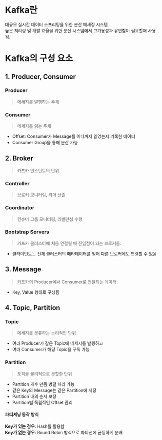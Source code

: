 # Kafka란
대규모 실시간 데이터 스프리밍을 위한 분산 메세징 시스템  
높은 처리량 및 개발 효율을 위한 분산 시스템에서 고가용성과 유연함이 필요할때 사용됨.

# Kafka의 구성 요소
## 1. Producer, Consumer
### Producer
> 메세지를 발행하는 주체
 
### Consumer
> 메세지를 읽는 주체

- Offset: Consumer가 Message를 어디까지 읽었는지 기록한 데이터
- Consumer Group을 통해 분산 가능

## 2. Broker
> 카프카 인스턴트의 단위 

### Controller
> 브로커 모니터링, 리더 선출

### Coordinator
> 컨슈머 그룹 모니터링, 리벨런싱 수행

### Bootstrap Servers
> 카프카 클러스터에 처음 연결될 때 진입점이 되는 브로커들.

- 클라이언트는 전체 클러스터의 메타데이터를 얻어 다른 브로커에도 연결할 수 있음

## 3. Message
> 카프카의 Producer에서 Consumer로 전달되는 데이터.

- Key, Value 형태로 구성됨

## 4. Topic, Partition
### Topic
> 메세지를 분류하는 논리적인 단위

- 여러 Producer가 같은 Topic에 메세지를 발행하고 
- 여러 Consumer가 해당 Topic을 구독 가능

### Partition
> 토픽을 물리적으로 분할한 단위

- Partition 개수 만큼 병렬 처리 가능
- 같은 Key의 Message는 같은 Partition에 저장
- Partition 내의 순서 보장 
- Partition별 독립적인 Offset 관리

#### 파티셔닝 동작 방식
**Key가 있는 경우**: Hash를 활용함  
**Key가 없는 경우**: Round Robin 방식으로 파티션에 균등하게 분배